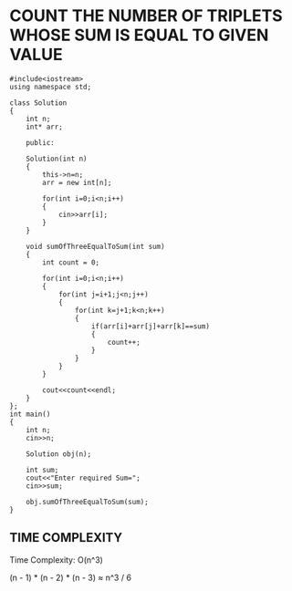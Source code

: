 # COUNT THE NUMBER OF TRIPLETS WHOSE SUM IS EQUAL TO GIVEN VALUE

```
#include<iostream>
using namespace std;

class Solution
{
    int n;
    int* arr;
    
    public:
    
    Solution(int n)
    {
        this->n=n;
        arr = new int[n];
        
        for(int i=0;i<n;i++)
        {
            cin>>arr[i];
        }
    }
    
    void sumOfThreeEqualToSum(int sum)
    {
        int count = 0;
        
        for(int i=0;i<n;i++)
        {
            for(int j=i+1;j<n;j++)
            {
                for(int k=j+1;k<n;k++)
                {
                    if(arr[i]+arr[j]+arr[k]==sum)
                    {
                        count++;
                    }
                }
            }
        }
        
        cout<<count<<endl;
    }
};
int main()
{
    int n;
    cin>>n;
    
    Solution obj(n);
    
    int sum;
    cout<<"Enter required Sum=";
    cin>>sum;
    
    obj.sumOfThreeEqualToSum(sum);
}
```
## TIME COMPLEXITY
Time Complexity: O(n^3)

(n - 1) * (n - 2) * (n - 3) ≈ n^3 / 6



